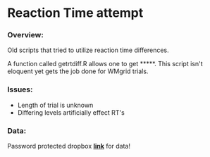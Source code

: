 # Reaction Time attempt

### Overview:

Old scripts that tried to utilize reaction time differences.

A function called getrtdiff.R allows one to get *****. This script isn't eloquent yet gets the job done for WMgrid trials.

### Issues:
+ Length of trial is unknown
+ Differing levels artificially effect RT's

### Data:

Password protected dropbox [**link**](https://www.dropbox.com/s/gcadz4if72re47u/WMgrid_trials_trainingfullpure.zip?dl=0) for data!